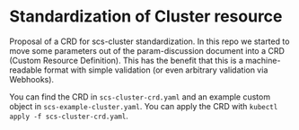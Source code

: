 # Standardization of Cluster resource
Proposal of a CRD for scs-cluster standardization. In this repo we started to move some parameters out of the param-discussion document into a CRD (Custom Resource Definition). This has the benefit that this is a machine-readable format with simple validation (or even arbitrary validation via Webhooks).

You can find the CRD in `scs-cluster-crd.yaml` and an example custom object in `scs-example-cluster.yaml`. You can  apply the CRD with `kubectl apply -f scs-cluster-crd.yaml`. 
